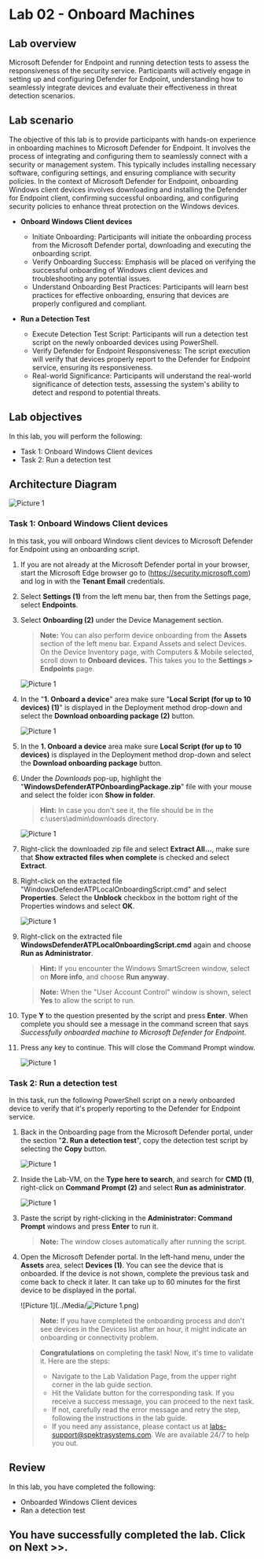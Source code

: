 # Lab 02 - Onboard Machines

## Lab overview

Microsoft Defender for Endpoint and running detection tests to assess the responsiveness of the security service. Participants will actively engage in setting up and configuring Defender for Endpoint, understanding how to seamlessly integrate devices and evaluate their effectiveness in threat detection scenarios.

## Lab scenario

The objective of this lab is to provide participants with hands-on experience in onboarding machines to Microsoft Defender for Endpoint. It involves the process of integrating and configuring them to seamlessly connect with a security or management system. This typically includes installing necessary software, configuring settings, and ensuring compliance with security policies. In the context of Microsoft Defender for Endpoint, onboarding Windows client devices involves downloading and installing the Defender for Endpoint client, confirming successful onboarding, and configuring security policies to enhance threat protection on the Windows devices.

- **Onboard Windows Client devices**

    - Initiate Onboarding: Participants will initiate the onboarding process from the Microsoft Defender portal, downloading and executing the onboarding script.
    - Verify Onboarding Success: Emphasis will be placed on verifying the successful onboarding of Windows client devices and troubleshooting any potential issues.
    - Understand Onboarding Best Practices: Participants will learn best practices for effective onboarding, ensuring that devices are properly configured and compliant.

- **Run a Detection Test**

    - Execute Detection Test Script: Participants will run a detection test script on the newly onboarded devices using PowerShell.
    - Verify Defender for Endpoint Responsiveness: The script execution will verify that devices properly report to the Defender for Endpoint service, ensuring its responsiveness.
    - Real-world Significance: Participants will understand the real-world significance of detection tests, assessing the system's ability to detect and respond to potential threats.

## Lab objectives

In this lab, you will perform the following:

- Task 1: Onboard Windows Client devices 
- Task 2: Run a detection test

## Architecture Diagram

  ![Picture 1](../Media/Architecture-02.PNG)

### Task 1: Onboard Windows Client devices

In this task, you will onboard Windows client devices to Microsoft Defender for Endpoint using an onboarding script.

1. If you are not already at the Microsoft Defender portal in your browser, start the Microsoft Edge browser go to (https://security.microsoft.com) and log in with the **Tenant Email** credentials.

1. Select **Settings (1)** from the left menu bar, then from the Settings page, select **Endpoints**.

1. Select **Onboarding (2)** under the Device Management section.

    >**Note:** You can also perform device onboarding from the **Assets** section of the left menu bar. Expand Assets and select Devices. On the Device Inventory page, with Computers & Mobile selected, scroll down to **Onboard devices.** This takes you to the **Settings > Endpoints** page.

    ![Picture 1](../Media/settings.png)

1. In the "**1. Onboard a device**" area make sure "**Local Script (for up to 10 devices) (1)**" is displayed in the Deployment method drop-down and select the **Download onboarding package (2)** button. 

    ![Picture 1](../Media/onboarding.png)

1. In the **1. Onboard a device** area make sure **Local Script (for up to 10 devices)** is displayed in the Deployment method drop-down and select the **Download onboarding package** button. 

1. Under the *Downloads* pop-up, highlight the "**WindowsDefenderATPOnboardingPackage.zip**" file with your mouse and select the folder icon **Show in folder**. 


    >**Hint:** In case you don't see it, the file should be in the c:\users\admin\downloads directory.

    ![Picture 1](../Media/showinfolder.png)

1. Right-click the downloaded zip file and select **Extract All...**, make sure that **Show extracted files when complete** is checked and select **Extract**.

1. Right-click on the extracted file "WindowsDefenderATPLocalOnboardingScript.cmd" and select **Properties**. Select the **Unblock** checkbox in the bottom right of the Properties windows and select **OK**.

    ![Picture 1](../Media/sc200-mod2-unblock.png)

1. Right-click on the extracted file **WindowsDefenderATPLocalOnboardingScript.cmd** again and choose **Run as Administrator**.  

    >**Hint:** If you encounter the Windows SmartScreen window, select on **More info**, and choose **Run anyway**. 

    >**Note:**  When the "User Account Control" window is shown, select **Yes** to allow the script to run.
    
1. Type **Y** to the question presented by the script and press **Enter**. When complete you should see a message in the command screen that says *Successfully onboarded machine to Microsoft Defender for Endpoint*.

1. Press any key to continue. This will close the Command Prompt window.

    ![Picture 1](../Media/SC-200-img25.png)

### Task 2: Run a detection test

In this task, run the following PowerShell script on a newly onboarded device to verify that it's properly reporting to the Defender for Endpoint service.

1. Back in the Onboarding page from the Microsoft Defender portal, under the section "**2. Run a detection test**", copy the detection test script by selecting the **Copy** button.  

    ![Picture 1](../Media/copy.png)

1. Inside the Lab-VM, on the **Type here to search**, and search for **CMD (1)**, right-click on **Command Prompt (2)** and select **Run as administrator**.

    ![Picture 1](../Media/cmd.png)

1. Paste the script by right-clicking in the **Administrator: Command Prompt** windows and press **Enter** to run it. 

    >**Note:** The window closes automatically after running the script.

1. Open the Microsoft Defender portal. In the left-hand menu, under the **Assets** area, select **Devices (1)**. You can see the device that is onboarded. If the device is not shown, complete the previous task and come back to check it later. It can take up to 60 minutes for the first device to be displayed in the portal.

     ![Picture 1](../Media/![Picture 1](../Media/devicess.png).png)

    >**Note:** If you have completed the onboarding process and don't see devices in the Devices list after an hour, it might indicate an onboarding or connectivity problem.

    > **Congratulations** on completing the task! Now, it's time to validate it. Here are the steps:
   > - Navigate to the Lab Validation Page, from the upper right corner in the lab guide section.
   > - Hit the Validate button for the corresponding task. If you receive a success message, you can proceed to the next task. 
   > - If not, carefully read the error message and retry the step, following the instructions in the lab guide.
   > - If you need any assistance, please contact us at labs-support@spektrasystems.com. We are available 24/7 to help you out.

## Review
In this lab, you have completed the following:

- Onboarded Windows Client devices 
- Ran a detection test

## You have successfully completed the lab. Click on Next >>.
